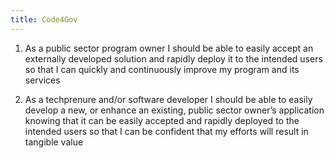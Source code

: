 ```yaml
---
title: Code4Gov
---
```


1. As a public sector program owner I should be able to easily accept an externally developed solution and rapidly deploy it to the intended users so that I can quickly and continuously improve my program and its services​

2. As a techprenure and/or software developer I should be able to easily develop a new, or enhance an existing, public sector owner’s application knowing that it can be easily accepted and rapidly deployed to the intended users so that I can be confident that my efforts will result in tangible value​

